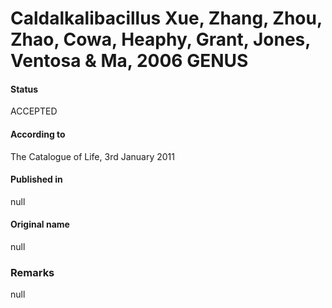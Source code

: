# Caldalkalibacillus Xue, Zhang, Zhou, Zhao, Cowa, Heaphy, Grant, Jones, Ventosa & Ma, 2006 GENUS

#### Status
ACCEPTED

#### According to
The Catalogue of Life, 3rd January 2011

#### Published in
null

#### Original name
null

### Remarks
null